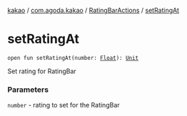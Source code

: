 [kakao](../../index.md) / [com.agoda.kakao](../index.md) / [RatingBarActions](index.md) / [setRatingAt](.)

# setRatingAt

`open fun setRatingAt(number: `[`Float`](https://kotlinlang.org/api/latest/jvm/stdlib/kotlin/-float/index.html)`): `[`Unit`](https://kotlinlang.org/api/latest/jvm/stdlib/kotlin/-unit/index.html)

Set rating for RatingBar

### Parameters

`number` - rating to set for the RatingBar
